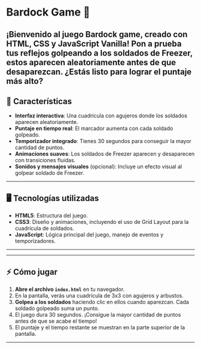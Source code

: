 # Bardock Game 🐲
¡Bienvenido al juego **Bardock game**, creado con **HTML**, **CSS** y **JavaScript Vanilla**!
Pon a prueba tus reflejos golpeando a los soldados de Freezer, estos aparecen aleatoriamente antes de que desaparezcan. ¿Estás listo para lograr el puntaje más alto?
---
## :rocket: Características
- **Interfaz interactiva**: Una cuadrícula con agujeros donde los soldados aparecen aleatoriamente.
- **Puntaje en tiempo real**: El marcador aumenta con cada soldado golpeado.
- **Temporizador integrado**: Tienes 30 segundos para conseguir la mayor cantidad de puntos.
- **Animaciones suaves**: Los soldados de Freezer aparecen y desaparecen con transiciones fluidas.
- **Sonidos y mensajes visuales** (opcional): Incluye un efecto visual al golpear soldado de Freezer.
---
## :desktop_computer: Tecnologías utilizadas
- **HTML5**: Estructura del juego.
- **CSS3**: Diseño y animaciones, incluyendo el uso de Grid Layout para la cuadrícula de soldados.
- **JavaScript**: Lógica principal del juego, manejo de eventos y temporizadores.
---
---
## :zap: Cómo jugar
1. **Abre el archivo `index.html`** en tu navegador.
2. En la pantalla, verás una cuadrícula de 3x3 con agujeros y arbustos.
3. **Golpea a los soldados** haciendo clic en ellos cuando aparezcan. Cada soldado golpeado suma un punto.
4. El juego dura 30 segundos. ¡Consigue la mayor cantidad de puntos antes de que se acabe el tiempo!
5. El puntaje y el tiempo restante se muestran en la parte superior de la pantalla.
---
